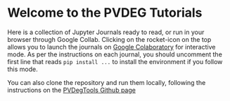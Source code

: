 # Welcome to the PVDEG Tutorials

Here is a collection of Jupyter Journals ready to read, or run in your browser 
through Google Collab.
Clicking on the rocket-icon on the top allows you to launch the journals on 
[Google Colaboratory](https://colab.research.google.com/) for interactive mode.
As per the instructions on each journal, you should uncomment the first line 
that reads `pip install ...`  to install the environment if you follow this mode.

You can also clone the repository and run them locally, following the 
instructions on the [PVDegTools Github page](https://github.com/NREL/PVDegradationTools)

```{tableofcontents}
```
